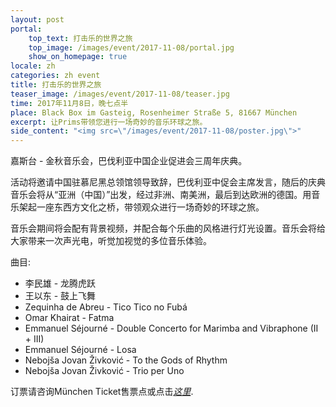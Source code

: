 ```yaml
---
layout: post
portal:
    top_text: 打击乐的世界之旅
    top_image: /images/event/2017-11-08/portal.jpg
    show_on_homepage: true
locale: zh
categories: zh event
title: 打击乐的世界之旅
teaser_image: /images/event/2017-11-08/teaser.jpg
time: 2017年11月8日，晚七点半
place: Black Box im Gasteig, Rosenheimer Straße 5, 81667 München
excerpt: 让Prims带领您进行一场奇妙的音乐环球之旅。
side_content: "<img src=\"/images/event/2017-11-08/poster.jpg\">"
---
```


嘉斯台 - 金秋音乐会，巴伐利亚中国企业促进会三周年庆典。

活动将邀请中国驻慕尼黑总领馆领导致辞，巴伐利亚中促会主席发言，随后的庆典音乐会将从“亚洲（中国）”出发，经过非洲、南美洲，最后到达欧洲的德国。用音乐架起一座东西方文化之桥，带领观众进行一场奇妙的环球之旅。

音乐会期间将会配有背景视频，并配合每个乐曲的风格进行灯光设置。音乐会将给大家带来一次声光电，听觉加视觉的多位音乐体验。

曲目:

- 李民雄 - 龙腾虎跃
- 王以东 - 鼓上飞舞
- Zequinha de Abreu - Tico Tico no Fubá
- Omar Khairat - Fatma
- Emmanuel Séjourné - Double Concerto for Marimba and Vibraphone (II + III)
- Emmanuel Séjourné - Losa
- Nebojša Jovan Živković - To the Gods of Rhythm
- Nebojša Jovan Živković - Trio per Uno

订票请咨询München Ticket售票点或点击<a href="https://www.muenchenticket.de/guide/tickets/21o8v/Percussion+s+World+Tour.html" target="_blank"><em>这里</em></a>.
